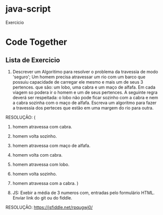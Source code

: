 # java-script
Exercicio

# Code Together

## Lista de Exercicio

1. Descrever um Algoritimo para resolver o problema da travessia de modo 'seguro';
Um homem precisa atravessar um rio com um barco que possuiu capacidade de carregar ele mesmo e mais um de seus 3 pertences. que são: um lobo, uma cabra e um maço de alfafa. Em cada viagem so podera ir o homem e um de seus pertences. A seguinte regra deverá ser respeitada: o lobo não pode ficar sozinho com a cabra e nem a cabra sozinha com o maço de alfafa. Escreva um algoritmo para fazer a travessia dos perteces que estão em uma margem do rio para outra.

RESOLUÇÂO: 
(
1. homem atravessa com cabra.
2. homem volta sozinho.
3. homem atravessa com maço de alfafa.
4. homem volta com cabra.
5. homem atravessa com lobo.
6. homem volta sozinho.
7. homem atravessa com a cabra.
)


2. JS: Exebir a média de 3 numeros com, entradas pelo formulário HTML.
Enviar link do git ou do fiddle.

RESOLUÇÂO:
https://jsfiddle.net/rpqugwj0/ 